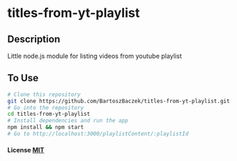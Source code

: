 # titles-from-yt-playlist

## Description

Little node.js module for listing videos from youtube playlist


## To Use

```bash
# Clone this repository
git clone https://github.com/BartoszBaczek/titles-from-yt-playlist.git
# Go into the repository
cd titles-from-yt-playlist
# Install dependencies and run the app
npm install && npm start
# Go to http://localhost:3000/playlistContent/:playlistId
```

#### License [MIT](LICENSE.md)